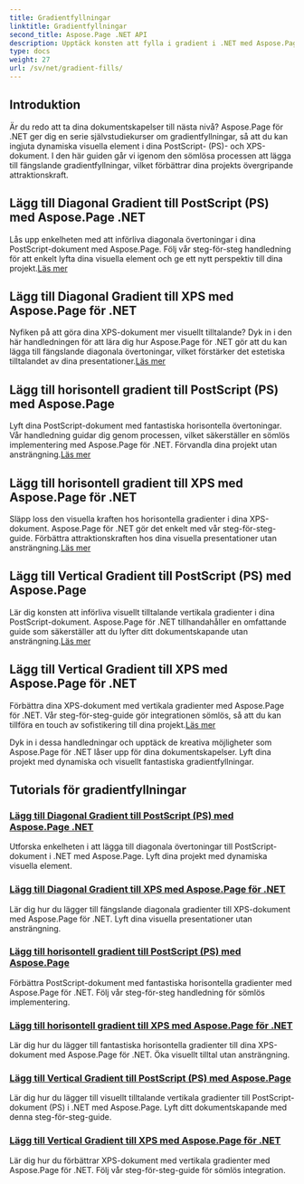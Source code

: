 ```yaml
---
title: Gradientfyllningar
linktitle: Gradientfyllningar
second_title: Aspose.Page .NET API
description: Upptäck konsten att fylla i gradient i .NET med Aspose.Page tutorials. Lyft dina projekt utan ansträngning – lägg till fängslande diagonala, horisontella och vertikala gradienter.
type: docs
weight: 27
url: /sv/net/gradient-fills/
---
```


## Introduktion

Är du redo att ta dina dokumentskapelser till nästa nivå? Aspose.Page för .NET ger dig en serie självstudiekurser om gradientfyllningar, så att du kan ingjuta dynamiska visuella element i dina PostScript- (PS)- och XPS-dokument. I den här guiden går vi igenom den sömlösa processen att lägga till fängslande gradientfyllningar, vilket förbättrar dina projekts övergripande attraktionskraft.

## Lägg till Diagonal Gradient till PostScript (PS) med Aspose.Page .NET

 Lås upp enkelheten med att införliva diagonala övertoningar i dina PostScript-dokument med Aspose.Page. Följ vår steg-för-steg handledning för att enkelt lyfta dina visuella element och ge ett nytt perspektiv till dina projekt.[Läs mer](./add-diagonal-gradient-to-postscript-ps/)

## Lägg till Diagonal Gradient till XPS med Aspose.Page för .NET

 Nyfiken på att göra dina XPS-dokument mer visuellt tilltalande? Dyk in i den här handledningen för att lära dig hur Aspose.Page för .NET gör att du kan lägga till fängslande diagonala övertoningar, vilket förstärker det estetiska tilltalandet av dina presentationer.[Läs mer](./add-diagonal-gradient-to-xps/)

## Lägg till horisontell gradient till PostScript (PS) med Aspose.Page

 Lyft dina PostScript-dokument med fantastiska horisontella övertoningar. Vår handledning guidar dig genom processen, vilket säkerställer en sömlös implementering med Aspose.Page för .NET. Förvandla dina projekt utan ansträngning.[Läs mer](./add-horizontal-gradient-to-postscript-ps/)

## Lägg till horisontell gradient till XPS med Aspose.Page för .NET

 Släpp loss den visuella kraften hos horisontella gradienter i dina XPS-dokument. Aspose.Page för .NET gör det enkelt med vår steg-för-steg-guide. Förbättra attraktionskraften hos dina visuella presentationer utan ansträngning.[Läs mer](./add-horizontal-gradient-to-xps/)

## Lägg till Vertical Gradient till PostScript (PS) med Aspose.Page

 Lär dig konsten att införliva visuellt tilltalande vertikala gradienter i dina PostScript-dokument. Aspose.Page för .NET tillhandahåller en omfattande guide som säkerställer att du lyfter ditt dokumentskapande utan ansträngning.[Läs mer](./add-vertical-gradient-to-postscript-ps/)

## Lägg till Vertical Gradient till XPS med Aspose.Page för .NET
Förbättra dina XPS-dokument med vertikala gradienter med Aspose.Page för .NET. Vår steg-för-steg-guide gör integrationen sömlös, så att du kan tillföra en touch av sofistikering till dina projekt.[Läs mer](./add-vertical-gradient-to-xps/)

Dyk in i dessa handledningar och upptäck de kreativa möjligheter som Aspose.Page för .NET låser upp för dina dokumentskapelser. Lyft dina projekt med dynamiska och visuellt fantastiska gradientfyllningar.
## Tutorials för gradientfyllningar
### [Lägg till Diagonal Gradient till PostScript (PS) med Aspose.Page .NET](./add-diagonal-gradient-to-postscript-ps/)
Utforska enkelheten i att lägga till diagonala övertoningar till PostScript-dokument i .NET med Aspose.Page. Lyft dina projekt med dynamiska visuella element.
### [Lägg till Diagonal Gradient till XPS med Aspose.Page för .NET](./add-diagonal-gradient-to-xps/)
Lär dig hur du lägger till fängslande diagonala gradienter till XPS-dokument med Aspose.Page för .NET. Lyft dina visuella presentationer utan ansträngning.
### [Lägg till horisontell gradient till PostScript (PS) med Aspose.Page](./add-horizontal-gradient-to-postscript-ps/)
Förbättra PostScript-dokument med fantastiska horisontella gradienter med Aspose.Page för .NET. Följ vår steg-för-steg handledning för sömlös implementering.
### [Lägg till horisontell gradient till XPS med Aspose.Page för .NET](./add-horizontal-gradient-to-xps/)
Lär dig hur du lägger till fantastiska horisontella gradienter till dina XPS-dokument med Aspose.Page för .NET. Öka visuellt tilltal utan ansträngning.
### [Lägg till Vertical Gradient till PostScript (PS) med Aspose.Page](./add-vertical-gradient-to-postscript-ps/)
Lär dig hur du lägger till visuellt tilltalande vertikala gradienter till PostScript-dokument (PS) i .NET med Aspose.Page. Lyft ditt dokumentskapande med denna steg-för-steg-guide.
### [Lägg till Vertical Gradient till XPS med Aspose.Page för .NET](./add-vertical-gradient-to-xps/)
Lär dig hur du förbättrar XPS-dokument med vertikala gradienter med Aspose.Page för .NET. Följ vår steg-för-steg-guide för sömlös integration.